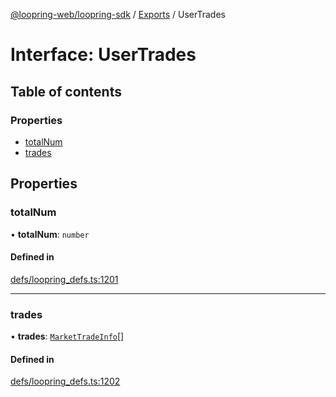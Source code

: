 [@loopring-web/loopring-sdk](../README.md) / [Exports](../modules.md) / UserTrades

# Interface: UserTrades

## Table of contents

### Properties

- [totalNum](UserTrades.md#totalnum)
- [trades](UserTrades.md#trades)

## Properties

### totalNum

• **totalNum**: `number`

#### Defined in

[defs/loopring_defs.ts:1201](https://github.com/Loopring/loopring_sdk/blob/02976c9/src/defs/loopring_defs.ts#L1201)

___

### trades

• **trades**: [`MarketTradeInfo`](MarketTradeInfo.md)[]

#### Defined in

[defs/loopring_defs.ts:1202](https://github.com/Loopring/loopring_sdk/blob/02976c9/src/defs/loopring_defs.ts#L1202)
